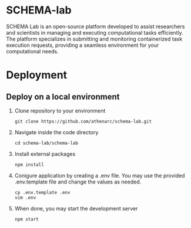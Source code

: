 # SCHEMA-lab 
SCHEMA Lab is an open-source platform developed to assist researchers and scientists in managing and executing computational tasks efficiently. The platform specializes in submitting and monitoring containerized task execution requests, providing a seamless environment for your computational needs.

# Deployment

## Deploy on a local environment
1. Clone repository to your environment
    ```
    git clone https://github.com/athenarc/schema-lab.git
    ```

2. Navigate inside the code directory
    ```
    cd schema-lab/schema-lab
    ```

3. Install external packages
    ```
    npm install
    ```

4. Conigure application by creating a .env file. You may use the provided .env.template file and change the values as needed.
    ```
    cp .env.template .env
    vim .env
    ```

5. When done, you may start the development server
    ```
    npm start
    ```
